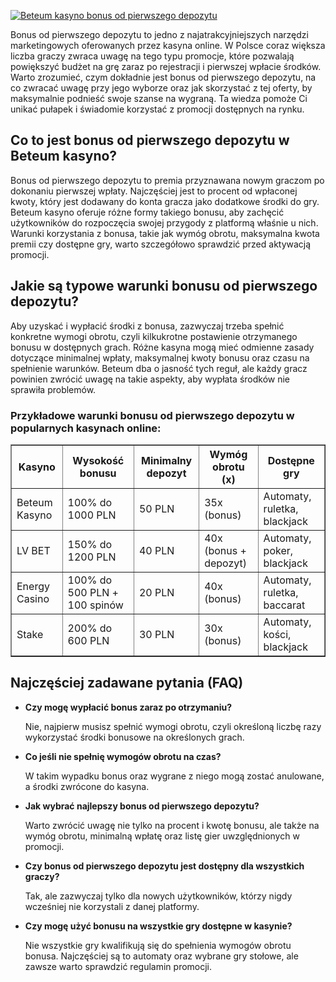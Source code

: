 [![Beteum kasyno bonus od pierwszego depozytu](https://123-caf.pages.dev/gitsignup.png)](https://vrmoo.ru/Bt82HjjY)

<div>     <p>Bonus od pierwszego depozytu to jedno z najatrakcyjniejszych narzędzi marketingowych oferowanych przez kasyna online. W Polsce coraz większa liczba graczy zwraca uwagę na tego typu promocje, które pozwalają powiększyć budżet na grę zaraz po rejestracji i pierwszej wpłacie środków. Warto zrozumieć, czym dokładnie jest bonus od pierwszego depozytu, na co zwracać uwagę przy jego wyborze oraz jak skorzystać z tej oferty, by maksymalnie podnieść swoje szanse na wygraną. Ta wiedza pomoże Ci unikać pułapek i świadomie korzystać z promocji dostępnych na rynku.</p>      <h2>Co to jest bonus od pierwszego depozytu w Beteum kasyno?</h2>     <p>Bonus od pierwszego depozytu to premia przyznawana nowym graczom po dokonaniu pierwszej wpłaty. Najczęściej jest to procent od wpłaconej kwoty, który jest dodawany do konta gracza jako dodatkowe środki do gry. Beteum kasyno oferuje różne formy takiego bonusu, aby zachęcić użytkowników do rozpoczęcia swojej przygody z platformą właśnie u nich. Warunki korzystania z bonusa, takie jak wymóg obrotu, maksymalna kwota premii czy dostępne gry, warto szczegółowo sprawdzić przed aktywacją promocji.</p>      <h2>Jakie są typowe warunki bonusu od pierwszego depozytu?</h2>     <p>Aby uzyskać i wypłacić środki z bonusa, zazwyczaj trzeba spełnić konkretne wymogi obrotu, czyli kilkukrotne postawienie otrzymanego bonusu w dostępnych grach. Różne kasyna mogą mieć odmienne zasady dotyczące minimalnej wpłaty, maksymalnej kwoty bonusu oraz czasu na spełnienie warunków. Beteum dba o jasność tych reguł, ale każdy gracz powinien zwrócić uwagę na takie aspekty, aby wypłata środków nie sprawiła problemów.</p>      <h3>Przykładowe warunki bonusu od pierwszego depozytu w popularnych kasynach online:</h3>     <table border="1" cellspacing="0" cellpadding="8" style="border-collapse: collapse; width: 100%;">       <thead>         <tr>           <th>Kasyno</th>           <th>Wysokość bonusu</th>           <th>Minimalny depozyt</th>           <th>Wymóg obrotu (x)</th>           <th>Dostępne gry</th>         </tr>       </thead>       <tbody>         <tr>           <td>Beteum Kasyno</td>           <td>100% do 1000 PLN</td>           <td>50 PLN</td>           <td>35x (bonus)</td>           <td>Automaty, ruletka, blackjack</td>         </tr>         <tr>           <td>LV BET</td>           <td>150% do 1200 PLN</td>           <td>40 PLN</td>           <td>40x (bonus + depozyt)</td>           <td>Automaty, poker, blackjack</td>         </tr>         <tr>           <td>Energy Casino</td>           <td>100% do 500 PLN + 100 spinów</td>           <td>20 PLN</td>           <td>40x (bonus)</td>           <td>Automaty, ruletka, baccarat</td>         </tr>         <tr>           <td>Stake</td>           <td>200% do 600 PLN</td>           <td>30 PLN</td>           <td>30x (bonus)</td>           <td>Automaty, kości, blackjack</td>         </tr>       </tbody>     </table>      <h2>Najczęściej zadawane pytania (FAQ)</h2>     <ul>       <li><strong>Czy mogę wypłacić bonus zaraz po otrzymaniu?</strong>         <p>Nie, najpierw musisz spełnić wymogi obrotu, czyli określoną liczbę razy wykorzystać środki bonusowe na określonych grach.</p>       </li>       <li><strong>Co jeśli nie spełnię wymogów obrotu na czas?</strong>         <p>W takim wypadku bonus oraz wygrane z niego mogą zostać anulowane, a środki zwrócone do kasyna.</p>       </li>       <li><strong>Jak wybrać najlepszy bonus od pierwszego depozytu?</strong>         <p>Warto zwrócić uwagę nie tylko na procent i kwotę bonusu, ale także na wymóg obrotu, minimalną wpłatę oraz listę gier uwzględnionych w promocji.</p>       </li>       <li><strong>Czy bonus od pierwszego depozytu jest dostępny dla wszystkich graczy?</strong>         <p>Tak, ale zazwyczaj tylko dla nowych użytkowników, którzy nigdy wcześniej nie korzystali z danej platformy.</p>       </li>       <li><strong>Czy mogę użyć bonusu na wszystkie gry dostępne w kasynie?</strong>         <p>Nie wszystkie gry kwalifikują się do spełnienia wymogów obrotu bonusa. Najczęściej są to automaty oraz wybrane gry stołowe, ale zawsze warto sprawdzić regulamin promocji.</p>       </li>     </ul>   </div>